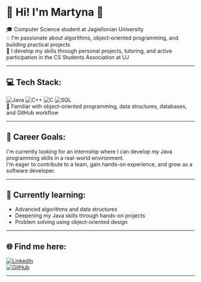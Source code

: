 # 💫 Hi! I'm Martyna 👋  
🎓 Computer Science student at Jagiellonian University  
💡 I'm passionate about algorithms, object-oriented programming, and building practical projects  
🚀 I develop my skills through personal projects, tutoring, and active participation in the CS Students Association at UJ

---

## 💻 Tech Stack:
![Java](https://img.shields.io/badge/java-%23ED8B00.svg?style=for-the-badge&logo=openjdk&logoColor=white) 
![C++](https://img.shields.io/badge/c++-%2300599C.svg?style=for-the-badge&logo=c%2B%2B&logoColor=white) 
![C](https://img.shields.io/badge/c-%2300599C.svg?style=for-the-badge&logo=c&logoColor=white) 
![SQL](https://img.shields.io/badge/sql-%2300599C.svg?style=for-the-badge&logo=sqlite&logoColor=white)  
📌 Familiar with object-oriented programming, data structures, databases, and GitHub workflow

---

## 🎯 Career Goals:
I'm currently looking for an internship where I can develop my Java programming skills in a real-world environment.  
I'm eager to contribute to a team, gain hands-on experience, and grow as a software developer.

---

## 🌱 Currently learning:
- Advanced algorithms and data structures  
- Deepening my Java skills through hands-on projects  
- Problem solving using object-oriented design

---

## 🌐 Find me here:
[![LinkedIn](https://img.shields.io/badge/linkedin-%230077B5.svg?style=for-the-badge&logo=linkedin&logoColor=white)](https://linkedin.com/in/martyna-cios)  
[![GitHub](https://img.shields.io/badge/github-%23121011.svg?style=for-the-badge&logo=github&logoColor=white)](https://github.com/cssma)

---
